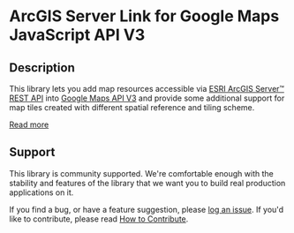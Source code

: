 ArcGIS Server Link for Google Maps JavaScript API V3
====================================================

## Description

This library lets you add map resources accessible via [ESRI ArcGIS Server™ REST API][esri] into [Google Maps API V3][api] and provide some additional support for map tiles created with different spatial reference and tiling scheme.

[Read more][more]

## Support

This library is community supported. We're comfortable enough with the stability and features of
the library that we want you to build real production applications on it.

If you find a bug, or have a feature suggestion, please [log an issue][issues]. If you'd like to
contribute, please read [How to Contribute][contrib].

[esri]: http://sampleserver3.arcgisonline.com/ArcGIS/SDK/REST/index.html
[api]: https://developers.google.com/maps/documentation/javascript/tutorial
[issues]: https://github.com/googlemaps/v3-utility-library/issues
[contrib]: https://github.com/googlemaps/v3-utility-library/blob/master/packages/arcgislink/CONTRIB.md
[more]: http://htmlpreview.github.io/?https://github.com/googlemaps/v3-utility-library/blob/master/packages/arcgislink/docs/reference.html